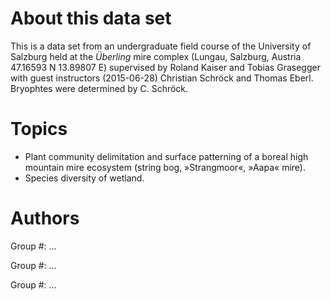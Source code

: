About this data set
===================

This is a data set from an undergraduate field course of the University of Salzburg held at the *Überling* mire complex (Lungau, Salzburg, Austria 47.16593 N 13.89807 E) supervised by Roland Kaiser and Tobias Grasegger with guest instructors (2015-06-28) Christian Schröck and Thomas Eberl. Bryophtes were determined by C. Schröck.

Topics
======

* Plant community delimitation and surface patterning of a boreal high mountain mire ecosystem (string bog, »Strangmoor«, »Aapa« mire).
* Species diversity of wetland.

Authors
=======

Group #: …  


Group #: …  


Group #: …  


